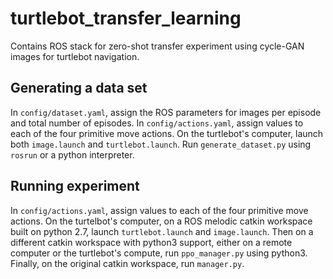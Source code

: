 # turtlebot_transfer_learning

Contains ROS stack for zero-shot transfer experiment using cycle-GAN images for turtlebot navigation.

## Generating a data set
In `config/dataset.yaml`, assign the ROS parameters for images per episode and total number of episodes. In `config/actions.yaml`, 
assign values to each of the four primitive move actions. On the turtlebot's computer, launch both `image.launch` and
`turtlebot.launch`. Run `generate_dataset.py` using `rosrun` or a python interpreter.

## Running experiment
In `config/actions.yaml`, 
assign values to each of the four primitive move actions. On the turtelbot's computer, on a ROS melodic catkin workspace built on python 2.7, launch `turtlebot.launch` and `image.launch`. Then on a different catkin workspace with python3 support, either on a remote computer or the turtlebot's compute, run `ppo_manager.py` using python3. Finally, on the original catkin workspace, run `manager.py`.
